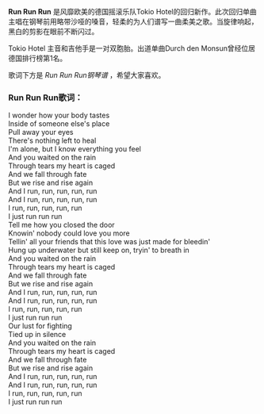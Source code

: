 

**Run Run Run** 是风靡欧美的德国摇滚乐队Tokio
Hotel的回归新作。此次回归单曲主唱在钢琴前用略带沙哑的嗓音，轻柔的为人们谱写一曲柔美之歌。当旋律响起，黑白的剪影在眼前不断闪过。

  
Tokio Hotel 主音和吉他手是一对双胞胎。出道单曲Durch den Monsun曾经位居德国排行榜第1名。

  
歌词下方是 _Run Run Run钢琴谱_ ，希望大家喜欢。

### Run Run Run歌词：

I wonder how your body tastes  
Inside of someone else's place  
Pull away your eyes  
There's nothing left to heal  
I'm alone, but I know everything you feel  
And you waited on the rain  
Through tears my heart is caged  
And we fall through fate  
But we rise and rise again  
And I run, run, run, run, run  
And I run, run, run, run, run  
I run, run, run, run, run  
I just run run run  
Tell me how you closed the door  
Knowin' nobody could love you more  
Tellin' all your friends that this love was just made for bleedin'  
Hung up underwater but still keep on, tryin' to breath in  
And you waited on the rain  
Through tears my heart is caged  
And we fall through fate  
But we rise and rise again  
And I run, run, run, run, run  
And I run, run, run, run, run  
I run, run, run, run, run  
I just run run run  
Our lust for fighting  
Tied up in silence  
And you waited on the rain  
Through tears my heart is caged  
And we fall through fate  
But we rise and rise again  
And I run, run, run, run, run  
And I run, run, run, run, run  
I run, run, run, run, run  
I just run run run

